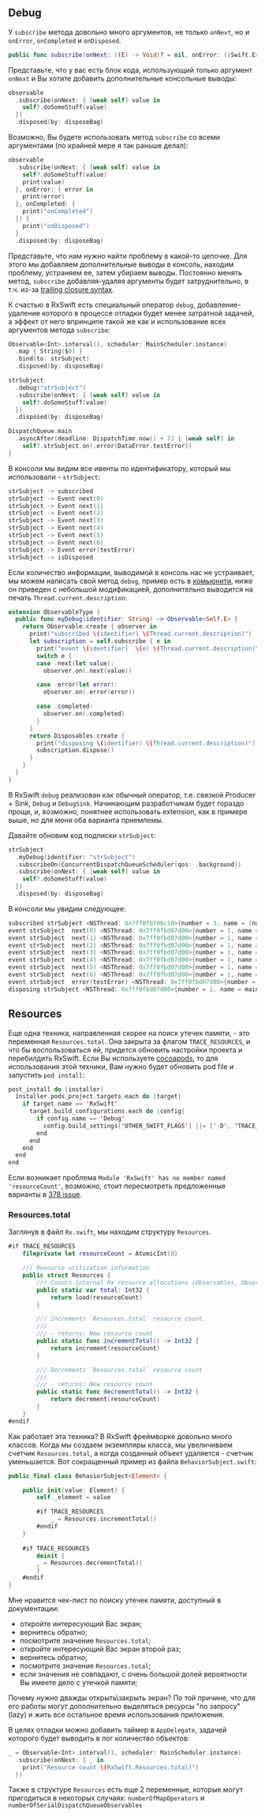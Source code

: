 ## Debug

У `subscribe` метода довольно много аргументов, не только `onNext`, но и `onError`, `onCompleted` и `onDisposed`. 

```swift
public func subscribe(onNext: ((E) -> Void)? = nil, onError: ((Swift.Error) -> Void)? = nil, onCompleted: (() -> Void)? = nil, onDisposed: (() -> Void)? = nil)
```

Представьте, что у вас есть блок кода, использующий только аргумент `onNext` и Вы хотите добавить дополнительные консольные выводы:

```swift
observable
  .subscribe(onNext: { [weak self] value in
  	self?.doSomeStuff(value)
  })
  .disposed(by: disposeBag)
```

Возможно, Вы будете использовать метод `subscribe` со всеми аргументами (по крайней мере я так раньше делал):

```swift
observable
  .subscribe(onNext: { [weak self] value in
    self?.doSomeStuff(value)
    print(value)
  }, onError: { error in
    print(error)
  }, onCompleted: {
    print("onCompleted")
  }) {
    print("onDisposed")
  }
  .disposed(by: disposeBag)
```

Представьте, что нам нужно найти проблему в какой-то цепочке. Для этого мы добавляем дополнительные выводы в консоль, находим проблему, устраняем ее, затем убираем выводы. Постоянно менять метод, `subscribe` добавляя-удаляя аргументы будет затруднительно, в т.ч. из-за [trailing closure syntax](https://docs.swift.org/swift-book/LanguageGuide/Closures.html).

К счастью в RxSwift есть специальный оператор `debug`, добавление-удаление которого в процессе отладки будет менее затратной задачей, а эффект от него впринципе такой же как и использование всех аргументов метода `subscribe`:

```swift
Observable<Int>.interval(1, scheduler: MainScheduler.instance)
  .map { String($0) }
  .bind(to: strSubject)
  .disposed(by: disposeBag)

strSubject
  .debug("strSubject")
  .subscribe(onNext: { [weak self] value in
    self?.doSomeStuff(value)
  })
  .disposed(by: disposeBag)

DispatchQueue.main
  .asyncAfter(deadline: DispatchTime.now() + 7) { [weak self] in
    self?.strSubject.on(.error(DataError.testError))
}
```

В консоли мы видим все ивенты по идентификатору, который мы использовали - `strSubject`:

```swift
strSubject -> subscribed
strSubject -> Event next(0)
strSubject -> Event next(1)
strSubject -> Event next(2)
strSubject -> Event next(3)
strSubject -> Event next(4)
strSubject -> Event next(5)
strSubject -> Event next(6)
strSubject -> Event error(testError)
strSubject -> isDisposed
```

Если количество информации, выводимой в консоль нас не устраивает, мы можем написать свой метод `debug`, пример есть в [комьюнити](https://github.com/ReactiveX/RxSwift/blob/master/Documentation/GettingStarted.md#debugging), ниже он приведен с небольшой модификацией, дополнительно выводится на печать `Thread.current.description`:

```swift
extension ObservableType {
  public func myDebug(identifier: String) -> Observable<Self.E> {
    return Observable.create { observer in
      print("subscribed \(identifier) \(Thread.current.description)")
      let subscription = self.subscribe { e in
        print("event \(identifier)  \(e) \(Thread.current.description)")
        switch e {
        case .next(let value):
          observer.on(.next(value))

        case .error(let error):
          observer.on(.error(error))

        case .completed:
          observer.on(.completed)
        }
      }
      return Disposables.create {
        print("disposing \(identifier) \(Thread.current.description)")
        subscription.dispose()
      }
    }
  }
}
```

В RxSwift `debug` реализован как обычный оператор, т.е. связкой Producer + Sink, `Debug` и `DebugSink`. Начинающим разработчикам будет гораздо проще, и, возможно, понятнее использовать extension, как в примере выше, но для меня оба варианта приемлемы.

Давайте обновим код подписки `strSubject`:

```swift
strSubject
  .myDebug(identifier: "strSubject")
  .subscribeOn(ConcurrentDispatchQueueScheduler(qos: .background))
  .subscribe(onNext: { [weak self] value in
    self?.doSomeStuff(value)
  })
  .disposed(by: disposeBag)
```

В консоли мы увидим следующее:

```swift
subscribed strSubject <NSThread: 0x7ff0fbf06c10>{number = 3, name = (null)}
event strSubject  next(0) <NSThread: 0x7ff0fbd07d00>{number = 1, name = main}
event strSubject  next(1) <NSThread: 0x7ff0fbd07d00>{number = 1, name = main}
event strSubject  next(2) <NSThread: 0x7ff0fbd07d00>{number = 1, name = main}
event strSubject  next(3) <NSThread: 0x7ff0fbd07d00>{number = 1, name = main}
event strSubject  next(4) <NSThread: 0x7ff0fbd07d00>{number = 1, name = main}
event strSubject  next(5) <NSThread: 0x7ff0fbd07d00>{number = 1, name = main}
event strSubject  next(6) <NSThread: 0x7ff0fbd07d00>{number = 1, name = main}
event strSubject  error(testError) <NSThread: 0x7ff0fbd07d00>{number = 1, name = main}
disposing strSubject <NSThread: 0x7ff0fbd07d00>{number = 1, name = main}
```

## Resources

Еще одна техника, направленная скорее на поиск утечек памяти, - это переменная `Resources.total`. Она закрыта за 
флагом `TRACE_RESOURCES`, и что бы воспользоваться ей, придется обновить настройки проекта и перебилдить RxSwift. Если Вы используете [cocoapods](https://www.raywenderlich.com/626-cocoapods-tutorial-for-swift-getting-started), то для использования этой техники, Вам нужно будет обновить pod file и запустить `pod install`:

```swift
post_install do |installer|
  installer.pods_project.targets.each do |target|
    if target.name == 'RxSwift'
      target.build_configurations.each do |config|
        if config.name == 'Debug'
          config.build_settings['OTHER_SWIFT_FLAGS'] ||= ['-D', 'TRACE_RESOURCES']
        end
      end
    end
  end
end
```

Если возникает проблема `Module 'RxSwift' has no member named 'resourceCount'`, возможно, стоит пересмотреть предложенные варианты в [378 issue](https://github.com/ReactiveX/RxSwift/issues/378).

### Resources.total
 
Заглянув в файл `Rx.swift`, мы находим структуру `Resources`.

```swift
#if TRACE_RESOURCES
    fileprivate let resourceCount = AtomicInt(0)

    /// Resource utilization information
    public struct Resources {
        /// Counts internal Rx resource allocations (Observables, Observers, Disposables, etc.). This provides a simple way to detect leaks during development.
        public static var total: Int32 {
            return load(resourceCount)
        }

        /// Increments `Resources.total` resource count.
        ///
        /// - returns: New resource count
        public static func incrementTotal() -> Int32 {
            return increment(resourceCount)
        }

        /// Decrements `Resources.total` resource count
        ///
        /// - returns: New resource count
        public static func decrementTotal() -> Int32 {
            return decrement(resourceCount)
        }
    }
#endif
```

Как работает эта техника? В RxSwift фреймворке довольно много классов. Когда мы создаем экземпляры класса, мы увеличиваем счетчик `Resources.total`, а когда созданный объект удаляется - счетчик уменьшается.
Вот сокращенный пример из файла `BehaviorSubject.swift`:

```swift
public final class BehaviorSubject<Element> {

    public init(value: Element) {
        self._element = value

        #if TRACE_RESOURCES
            _ = Resources.incrementTotal()
        #endif
    }
    
    #if TRACE_RESOURCES
        deinit {
        _ = Resources.decrementTotal()
        }
    #endif
}
```

Мне нравится чек-лист по поиску утечек памяти, доступный в документации:

* откройте интересующий Вас экран;
* вернитесь обратно;
* посмотрите значение `Resources.total`;
* откройте интересующий Вас экран второй раз;
* вернитесь обратно;
* посмотрите значение `Resources.total`;
* если значения не совпадают, с очень большой долей вероятности Вы имеете дело с утечкой памяти;

Почему нужно дважды открыть\закрыть экран? По той причине, что для его работы могут дополнительно выделяться ресурсы "по запросу" (lazy) и жить все остальное время использования приложения.

В целях отладки можно добавить таймер в `AppDelegate`, задачей которого будет выводить в лог количество объектов:

```swift
_ = Observable<Int>.interval(1, scheduler: MainScheduler.instance)
  .subscribe(onNext: { _ in
    print("Resource count \(RxSwift.Resources.total)")
  })
```

Также в структуре `Resources` есть еще 2 переменные, которые могут пригодиться в некоторых случаях: `numberOfMapOperators` и `numberOfSerialDispatchQueueObservables`
